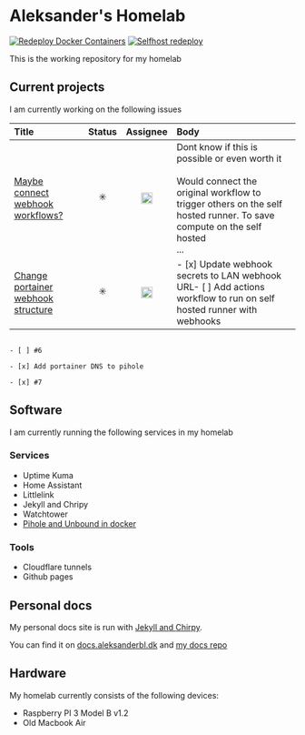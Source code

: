 # Aleksander's Homelab
[![Redeploy Docker Containers](https://github.com/aleksanderbl29/homelab/actions/workflows/webhook-call.yml/badge.svg)](https://github.com/aleksanderbl29/homelab/actions/workflows/webhook-call.yml) [![Selfhost redeploy](https://github.com/aleksanderbl29/homelab/actions/workflows/selfhost-deploy.yml/badge.svg)](https://github.com/aleksanderbl29/homelab/actions/workflows/selfhost-deploy.yml)


This is the working repository for my homelab

## Current projects
I am currently working on the following issues
<!-- issueTable -->

| Title                                                                                               |         Status          |                                                           Assignee                                                            | Body                                                                                                                                                                                   |
| :-------------------------------------------------------------------------------------------------- | :---------------------: | :---------------------------------------------------------------------------------------------------------------------------: | :------------------------------------------------------------------------------------------------------------------------------------------------------------------------------------- |
| <a href="https://github.com/aleksanderbl29/homelab/issues/6">Maybe connect webhook workflows?</a>   | :eight_spoked_asterisk: | <a href="https://github.com/aleksanderbl29"><img src="https://avatars.githubusercontent.com/u/73799306?v=4" width="20" /></a> | Dont know if this is possible or even worth it<br /><br />Would connect the original workflow to trigger others on the self hosted runner. To save compute on the self hosted<br />... |
| <a href="https://github.com/aleksanderbl29/homelab/issues/5">Change portainer webhook structure</a> | :eight_spoked_asterisk: | <a href="https://github.com/aleksanderbl29"><img src="https://avatars.githubusercontent.com/u/73799306?v=4" width="20" /></a> | - [x] Update webhook secrets to LAN webhook URL- [ ] Add actions workflow to run on self hosted runner with webhooks                                                                   |
                                                                                                                                                                                                                                                                  - [ ] #6                                                                                                                                                                                
                                                                                                                                                                                                                                                                  - [x] Add portainer DNS to pihole                                                                                                                                                       
                                                                                                                                                                                                                                                                  - [x] #7                                                                                                                                                                                

<!-- issueTable -->


## Software
I am currently running the following services in my homelab
### Services
* Uptime Kuma
* Home Assistant
* Littlelink
* Jekyll and Chripy
* Watchtower
* [Pihole and Unbound in docker](https://github.com/aleksanderbl29/docker-pihole-unbound)
### Tools
* Cloudflare tunnels
* Github pages

## Personal docs
My personal docs site is run with [Jekyll and Chirpy](https://github.com/cotes2020/jekyll-theme-chirpy/).

You can find it on [docs.aleksanderbl.dk](https://docs.aleksanderbl.dk) and [my docs repo](https://github.com/aleksanderbl29/aleksanderbl29.github.io)

## Hardware
My homelab currently consists of the following devices:
* Raspberry PI 3 Model B v1.2
* Old Macbook Air
